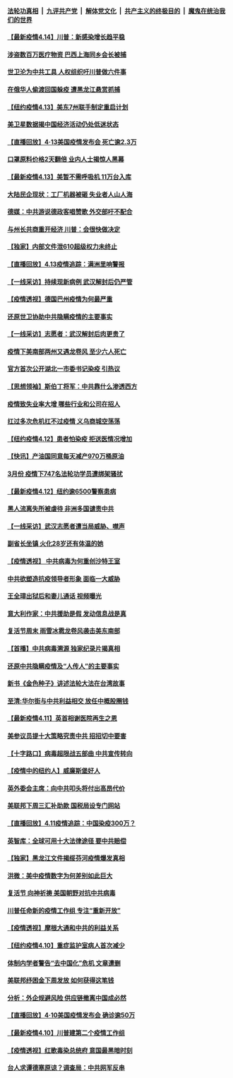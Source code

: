 ####  [法轮功真相](../../../../basic/blob/master/README.md?t=04142030) &nbsp;|&nbsp; [九评共产党](../../../../9ping.md/blob/master/README.md?t=04142030) &nbsp;|&nbsp; [解体党文化](../../../../jtdwh.md/blob/master/README.md?t=04142030)  &nbsp;|&nbsp; [共产主义的终极目的](../../../../gczydzjmd.md/blob/master/README.md?t=04142030) &nbsp;|&nbsp; [魔鬼在统治我们的世界](../../../../mgztzwmdsj.md/blob/master/README.md?t=04142030) 

#### [【最新疫情4.14】川普：新感染增长趋平稳](../pages/nf4514/n12027947.md?t=04142030) 

#### [涉盗数百万医疗物资 巴西上海同乡会长被捕](../pages/nf4514/n12028867.md?t=04142030) 

#### [世卫沦为中共工具 人权组织吁川普做六件事](../pages/nf4514/n12028407.md?t=04142030) 

#### [在俄华人偷渡回国躲疫 遭黑龙江悬赏抓捕](../pages/nf4514/n12028323.md?t=04142030) 

#### [【纽约疫情4.13】美东7州联手制定重启计划](../pages/nf4514/n12026812.md?t=04142030) 

#### [美卫星数据揭中国经济活动仍处低迷状态](../pages/nf4514/n12028110.md?t=04142030) 

#### [【直播回放】4·13美国疫情发布会 死亡逾2.3万](../pages/nf4514/n12023005.md?t=04142030) 

#### [口罩原料价格2天翻倍 业内人士揭惊人黑幕](../pages/nf4514/n12027727.md?t=04142030) 

#### [【最新疫情4.13】美暂不需呼吸机 11万台入库](../pages/nf4514/n12024712.md?t=04142030) 

#### [大陆民企现状：工厂机器被砸 失业者人山人海](../pages/nf4514/n12027648.md?t=04142030) 

#### [德媒：中共游说德政客唱赞歌 外交部吁不配合](../pages/nf4514/n12027206.md?t=04142030) 

#### [与州长共商重开经济 川普：会很快做决定](../pages/nf4514/n12027724.md?t=04142030) 

#### [【独家】内部文件泄610超级权力未终止](../pages/nf4514/n12023895.md?t=04142030) 

#### [【直播回放】4.13疫情追踪：满洲里响警报](../pages/nf4514/n12026894.md?t=04142030) 

#### [【一线采访】持续现新病例 武汉解封后仍严管](../pages/nf4514/n12026624.md?t=04142030) 

#### [【疫情透视】德国巴州疫情为何最严重](../pages/nf4514/n12026036.md?t=04142030) 

#### [还原世卫协助中共隐瞒疫情的主要事实](../pages/nf4514/n12025503.md?t=04142030) 

#### [【一线采访】志愿者：武汉解封后肉更贵了](../pages/nf4514/n12025602.md?t=04142030) 

#### [疫情下美南部两州又遇龙卷风 至少六人死亡](../pages/nf4514/n12025994.md?t=04142030) 

#### [官方首次公开湖北一市委书记染疫 引热议](../pages/nf4514/n12025789.md?t=04142030) 

#### [【思想领袖】斯伯丁将军：中共靠什么渗透西方](../pages/nf4514/n11844974.md?t=04142030) 

#### [疫情致失业率大增 哪些行业和公司在招人](../pages/nf4514/n12012124.md?t=04142030) 

#### [扛过多次危机扛不过疫情 义乌商城空荡荡](../pages/nf4514/n12025345.md?t=04142030) 

#### [【纽约疫情4.12】患者怕染疫 拒送医情况增加](../pages/nf4514/n12024376.md?t=04142030) 

#### [【快讯】产油国同意每天减产970万桶原油](../pages/nf4514/n12025209.md?t=04142030) 

#### [3月份 疫情下747名法轮功学员遭绑架骚扰](../pages/nf4514/n12024335.md?t=04142030) 

#### [【最新疫情4.12】纽约逾6500警察患病](../pages/nf4514/n12020389.md?t=04142030) 

#### [黑人流离失所被虐待 非洲多国谴责中共](../pages/nf4514/n12024673.md?t=04142030) 

#### [【一线采访】武汉志愿者遭当局威胁、噤声](../pages/nf4514/n12023762.md?t=04142030) 

#### [副省长坐镇 火化28岁还有体温的她](../pages/nf4514/n12024074.md?t=04142030) 

#### [【疫情透视】 中共病毒为何重创沙特王室](../pages/nf4514/n12024111.md?t=04142030) 

#### [中共欲塑造抗疫领导者形象 面临一大威胁](../pages/nf4514/n12024402.md?t=04142030) 

#### [王全璋出狱后和妻儿通话 视频曝光](../pages/nf4514/n12024407.md?t=04142030) 

#### [意大利作家：中共援助是假 发动信息战是真](../pages/nf4514/n12006306.md?t=04142030) 

#### [复活节周末 雨雪冰雹龙卷风袭击美东南部](../pages/nf4514/n12023646.md?t=04142030) 

#### [【首播】中共病毒溯源 独家纪录片揭真相](../pages/nf4514/n12021942.md?t=04142030) 

#### [还原中共隐瞒疫情及“人传人”的主要事实](../pages/nf4514/n12018773.md?t=04142030) 

#### [新书《金色种子》讲述法轮大法在台湾故事](../pages/nf4514/n12009988.md?t=04142030) 

#### [至清:华尔街与中共利益相交 放任中概股圈钱](../pages/nf4514/n12022966.md?t=04142030) 

#### [【最新疫情4.11】英首相谢医院再生之恩](../pages/nf4514/n12021395.md?t=04142030) 

#### [美参议员提十大策略究责中共 招招切中要害](../pages/nf4514/n12023123.md?t=04142030) 

#### [【十字路口】病毒超限战五部曲 中共宣传转向](../pages/nf4514/n12021619.md?t=04142030) 

#### [【疫情中的纽约人】威廉斯堡好人](../pages/nf4514/n12022961.md?t=04142030) 

#### [英外委会主席：向中共叩头将付出高昂代价](../pages/nf4514/n12023009.md?t=04142030) 

#### [美联邦下周三汇补助款 国税局设专门网站](../pages/nf4514/n12022783.md?t=04142030) 

#### [【直播回放】4.11疫情追踪：中国染疫300万？](../pages/nf4514/n12022682.md?t=04142030) 

#### [英智库：全球可用十大法律途径 要中共赔偿](../pages/nf4514/n12021377.md?t=04142030) 

#### [【独家】黑龙江文件揭绥芬河疫情爆发真相](../pages/nf4514/n12021047.md?t=04142030) 

#### [洪微：美中疫情数字为何差别如此巨大](../pages/nf4514/n12021725.md?t=04142030) 

#### [复活节 向神祈祷 美国朝野对抗中共病毒](../pages/nf4514/n12018246.md?t=04142030) 

#### [川普任命新的疫情工作组 专注“重新开放”](../pages/nf4514/n12021508.md?t=04142030) 

#### [【疫情透视】摩根大通和中共的利益关系](../pages/nf4514/n12020865.md?t=04142030) 

#### [【纽约疫情4.10】重症监护室病人首次减少](../pages/nf4514/n12019733.md?t=04142030) 

#### [体制内学者警告“去中国化”危机 文章遭删](../pages/nf4514/n12021046.md?t=04142030) 

#### [美联邦纾困金下周发放 如何获得这笔钱](../pages/nf4514/n12020875.md?t=04142030) 

#### [分析：外企规避风险 供应链撤离中国成必然](../pages/nf4514/n12020541.md?t=04142030) 

#### [【直播回放】4·10美国疫情发布会 确诊逾50万](../pages/nf4514/n12020647.md?t=04142030) 

#### [【最新疫情4.10】川普建第二个疫情工作组](../pages/nf4514/n12015830.md?t=04142030) 

#### [【疫情透视】红歌毒染总统府 意国最黑暗时刻](../pages/nf4514/n12020678.md?t=04142030) 

#### [台人求谭德塞原谅？调查局：中共网军反串](../pages/nf4514/n12019670.md?t=04142030) 

